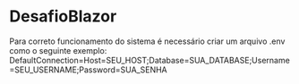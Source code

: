 # DesafioBlazor
 
Para correto funcionamento do sistema é necessário criar um arquivo .env como o seguinte exemplo:
DefaultConnection=Host=SEU_HOST;Database=SUA_DATABASE;Username=SEU_USERNAME;Password=SUA_SENHA
